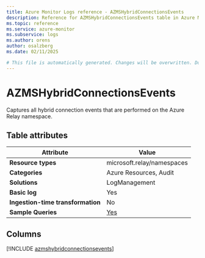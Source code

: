 ```yaml
---
title: Azure Monitor Logs reference - AZMSHybridConnectionsEvents
description: Reference for AZMSHybridConnectionsEvents table in Azure Monitor Logs.
ms.topic: reference
ms.service: azure-monitor
ms.subservice: logs
ms.author: orens
author: osalzberg
ms.date: 02/11/2025

# This file is automatically generated. Changes will be overwritten. Do not change this file directly.
---
```


# AZMSHybridConnectionsEvents

Captures all hybrid connection events that are performed on the Azure Relay namespace.


## Table attributes

|Attribute|Value|
|---|---|
|**Resource types**|microsoft.relay/namespaces|
|**Categories**|Azure Resources, Audit|
|**Solutions**| LogManagement|
|**Basic log**|Yes|
|**Ingestion-time transformation**|No|
|**Sample Queries**|[Yes](/azure/azure-monitor/reference/queries/azmshybridconnectionsevents)|



## Columns
  
[!INCLUDE [azmshybridconnectionsevents](~/reusable-content/ce-skilling/azure/includes/azure-monitor/reference/tables/azmshybridconnectionsevents-include.md)]
